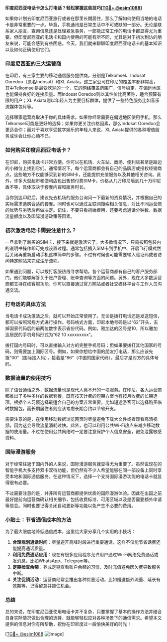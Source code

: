 **印度尼西亚电话卡怎么打电话？轻松掌握这些技巧[[TG💪+ @esim1088](https://t.me/s/esim1088)]**

如果你计划去印度尼西亚旅行或者在那里长期居住，那么了解如何使用当地的电话卡是非常重要的一步。毕竟，手机通讯是日常生活中不可或缺的一部分。无论是联系家人朋友、查询信息还是处理紧急事务，一部能正常工作的电话卡都显得尤为重要。但印度尼西亚的电话卡和国内使用的可能有所不同，尤其是对于初次到访的朋友来说，可能会感到有些困惑。今天，我们就来聊聊印度尼西亚电话卡的基本知识以及如何正确使用它们。

### 印度尼西亚的三大运营商

在印尼，有三家主要的移动通信服务提供商，分别是Telkomsel、Indosat Ooredoo（原名Indosat）和XL Axiata。这三家公司在印尼的覆盖率都非常高，其中Telkomsel是最受欢迎的一个，它的网络覆盖范围广，信号稳定，在偏远地区也能保持良好的连接质量。而Indosat Ooredoo则以其性价比高著称，适合预算有限的用户；XL Axiata则以年轻人为主要目标群体，提供了一些特色服务比如音乐流媒体包月等。

选择哪家运营商取决于你的具体需求。如果你经常需要在偏远地区使用手机，那么Telkomsel可能是更好的选择；如果你更关注价格因素，那么Indosat Ooredoo会更适合你；而对于喜欢享受数字娱乐的年轻人来说，XL Axiata提供的各种增值服务或许会让你心动不已。

### 如何购买印度尼西亚电话卡？

在印尼，购买电话卡非常方便。你可以在机场、火车站、商场、便利店甚至是路边的小摊位上找到它们。通常情况下，每个运营商都会有自己的品牌店或授权经销商点，这些地方不仅能够买到新的SIM卡，还能提供充值服务以及其他相关咨询。此外，许多大型超市和便利店也出售预付费SIM卡，价格从几万印尼盾到几十万印尼盾不等，具体取决于套餐内容和服务时长。

当你到达印尼后，建议先去机场的服务台询问一下最新的资费情况，并根据自己的实际需求选购合适的套餐。同时也可以通过互联网搜索相关信息，对比不同运营商的优势与劣势后再做决定。记住，不要只看初始费用，还要考虑通话分钟数、数据流量额度以及国际漫游政策等因素。

### 初次激活电话卡需要注意什么？

一旦拿到了新买的SIM卡，接下来就是激活它了。大多数情况下，只需按照包装内的说明书操作即可完成设置过程。通常包括插入SIM卡到手机中、开启飞行模式然后关闭再重新启动手机这样简单的步骤。不过有时候也可能需要输入验证码或者访问特定网站来完成注册流程。

如果遇到问题，可以拨打客服热线寻求帮助。各个运营商都有自己的客户服务部门，他们能够解答关于账户管理、账单查询等方面的问题。另外，现在大多数运营商都支持在线客服功能，你可以直接通过官方网站或者社交媒体平台与工作人员沟通交流。

### 打电话的具体方法

当电话卡成功激活之后，就可以开始正常使用了。无论是拨打电话还是发送短信，都可以按照常规方式进行操作。号码格式方面，印尼本地号码是以“62”开头，去掉国家代码后的前两位数字表示省份代码。例如，雅加达的区号是10，所以雅加达居民的手机号码形式为“62 10 xxxxxxxxx”。

拨打国内号码时，可以直接输入对方的完整手机号码；但如果要拨打其他国家的号码，则需要加上国际区号。例如，如果你想给中国的朋友打电话，那么应该先拨“00”（国际接入码），接着是“86”（中国的国家代码），最后才是对方的具体号码。

### 数据流量的使用技巧

除了语音通话之外，数据流量也是现代人离不开的一项服务。在印尼，各大运营商都推出了多种多样的数据套餐，既有按天计费的短期方案也有按月收费的长期选项。根据个人习惯选择最适合自己的方案非常重要。比如短途游客可以选择购买临时数据包，而长期居住者则应该考虑长期合约以节省开支。

需要注意的是，在使用移动数据浏览网页时尽量避免下载大文件或者观看高清视频，因为这会导致流量消耗过快。此外，也可以利用公共Wi-Fi热点来减少移动数据的使用量。不过在使用公共网络时一定要注意保护个人信息安全，避免泄露敏感资料。

### 国际漫游服务

对于经常往返于国内外的人来说，国际漫游服务就显得尤为重要了。虽然说现在的智能手机大多支持双卡双待功能，但仍然有不少人希望能够在同一部设备上同时享受本地和国际通信服务。在这种情况下，选择一个支持国际漫游功能的电话卡就显得很有必要。

不过需要注意的是，并非所有运营商都提供优质的国际漫游体验。因此在出国之前最好提前向运营商确认相关细节，包括收费标准、可用区域以及是否需要额外申请等信息。同时也要记得关闭自动更新等功能以免产生不必要的费用。

### 小贴士：节省通信成本的方法

为了最大限度地降低通信成本，这里给大家分享几个实用的小技巧：

1. **合理规划通话时间**：尽量避开高峰时段进行重要通话，这样不仅能节省话费还能提高通话质量。
2. **利用免费通话应用**：现在有很多应用程序允许用户通过Wi-Fi网络免费通话或发消息，比如WhatsApp、Telegram等。
3. **定期检查余额**：养成定期查看账户余额的习惯，及时充值避免因欠费导致服务中断。
4. **关注促销活动**：运营商经常会推出各种优惠活动，比如赠送额外流量、延长有效期等，记得留意并抓住机会。

### 总结

总的来说，在印度尼西亚使用电话卡并不复杂，只要掌握了基本的操作方法并结合自身实际情况做出合理的选择，就能够轻松应对各种场景下的通信需求。希望本文提供的信息对你有所帮助，祝你在印尼度过一段愉快美好的时光！

[[TG💪+ @esim1088](https://t.me/s/esim1088) ![Image](https://i.postimg.cc/4NQfJmqS/Snipaste-2025-05-13-00-14-12.png)]